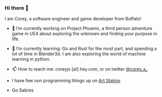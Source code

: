 ### Hi there 👋

I am Corey, a software engineer and game developer from Buffalo!

- 🔭 I’m currently working on Project Phoenix, a third person adventure game in UE4 about exploring the unknown and finding your purpose in life.

- 🌱 I’m currently learning:  Go and Rust for the most part, and spending a lot of time in Blender3d.  I am also exploring the world of machine learning in python.

- 📫 How to reach me: coreyjs [at] hey.com, or on twitter [@corey_s_](https://twitter.com/corey_s_)

- I have few non programming things up on [Art Station](https://coreyjs.artstation.com/)

- Go Sabres

<!--
**coreyjs/coreyjs** is a ✨ _special_ ✨ repository because its `README.md` (this file) appears on your GitHub profile.

Here are some ideas to get you started:

- 🔭 I’m currently working on ...
- 🌱 I’m currently learning ...
- 👯 I’m looking to collaborate on ...
- 🤔 I’m looking for help with ...
- 💬 Ask me about ...
- 📫 How to reach me: ...
- 😄 Pronouns: ...
- ⚡ Fun fact: ...
-->
